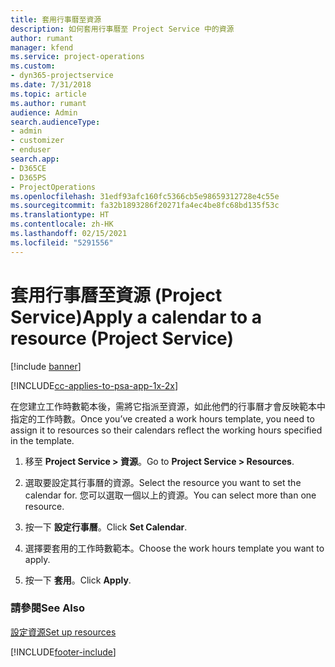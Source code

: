 ```yaml
---
title: 套用行事曆至資源
description: 如何套用行事曆至 Project Service 中的資源
author: rumant
manager: kfend
ms.service: project-operations
ms.custom:
- dyn365-projectservice
ms.date: 7/31/2018
ms.topic: article
ms.author: rumant
audience: Admin
search.audienceType:
- admin
- customizer
- enduser
search.app:
- D365CE
- D365PS
- ProjectOperations
ms.openlocfilehash: 31edf93afc160fc5366cb5e98659312728e4c55e
ms.sourcegitcommit: fa32b1893286f20271fa4ec4be8fc68bd135f53c
ms.translationtype: HT
ms.contentlocale: zh-HK
ms.lasthandoff: 02/15/2021
ms.locfileid: "5291556"
---
```

# <a name="apply-a-calendar-to-a-resource-project-service"></a><span data-ttu-id="39d3c-103">套用行事曆至資源 (Project Service)</span><span class="sxs-lookup"><span data-stu-id="39d3c-103">Apply a calendar to a resource (Project Service)</span></span>

[!include [banner](../includes/psa-now-project-operations.md)]

[!INCLUDE[cc-applies-to-psa-app-1x-2x](../includes/cc-applies-to-psa-app-1x-2x.md)]

<span data-ttu-id="39d3c-104">在您建立工作時數範本後，需將它指派至資源，如此他們的行事曆才會反映範本中指定的工作時數。</span><span class="sxs-lookup"><span data-stu-id="39d3c-104">Once you’ve created a work hours template, you need to assign it to resources so their calendars reflect the working hours specified in the template.</span></span>  
  
1.  <span data-ttu-id="39d3c-105">移至 **Project Service > 資源**。</span><span class="sxs-lookup"><span data-stu-id="39d3c-105">Go to **Project Service > Resources**.</span></span>  
  
2.  <span data-ttu-id="39d3c-106">選取要設定其行事曆的資源。</span><span class="sxs-lookup"><span data-stu-id="39d3c-106">Select the resource you want to set the calendar for.</span></span> <span data-ttu-id="39d3c-107">您可以選取一個以上的資源。</span><span class="sxs-lookup"><span data-stu-id="39d3c-107">You can select more than one resource.</span></span>  
  
3.  <span data-ttu-id="39d3c-108">按一下 **設定行事曆**。</span><span class="sxs-lookup"><span data-stu-id="39d3c-108">Click **Set Calendar**.</span></span>  
  
4.  <span data-ttu-id="39d3c-109">選擇要套用的工作時數範本。</span><span class="sxs-lookup"><span data-stu-id="39d3c-109">Choose the work hours template you want to apply.</span></span>  
  
5.  <span data-ttu-id="39d3c-110">按一下 **套用**。</span><span class="sxs-lookup"><span data-stu-id="39d3c-110">Click **Apply**.</span></span>  
  
### <a name="see-also"></a><span data-ttu-id="39d3c-111">請參閱</span><span class="sxs-lookup"><span data-stu-id="39d3c-111">See Also</span></span>  
 [<span data-ttu-id="39d3c-112">設定資源</span><span class="sxs-lookup"><span data-stu-id="39d3c-112">Set up resources</span></span>](../psa/set-up-resources.md)


[!INCLUDE[footer-include](../includes/footer-banner.md)]